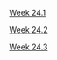   

[Week 24.1](./Week%2024.1/Week%2024.1.md)

[Week 24.2](./Week%2024.2/Week%2024.2.md)

[Week 24.3](./Week%2024.3/Week%2024.3.md)
